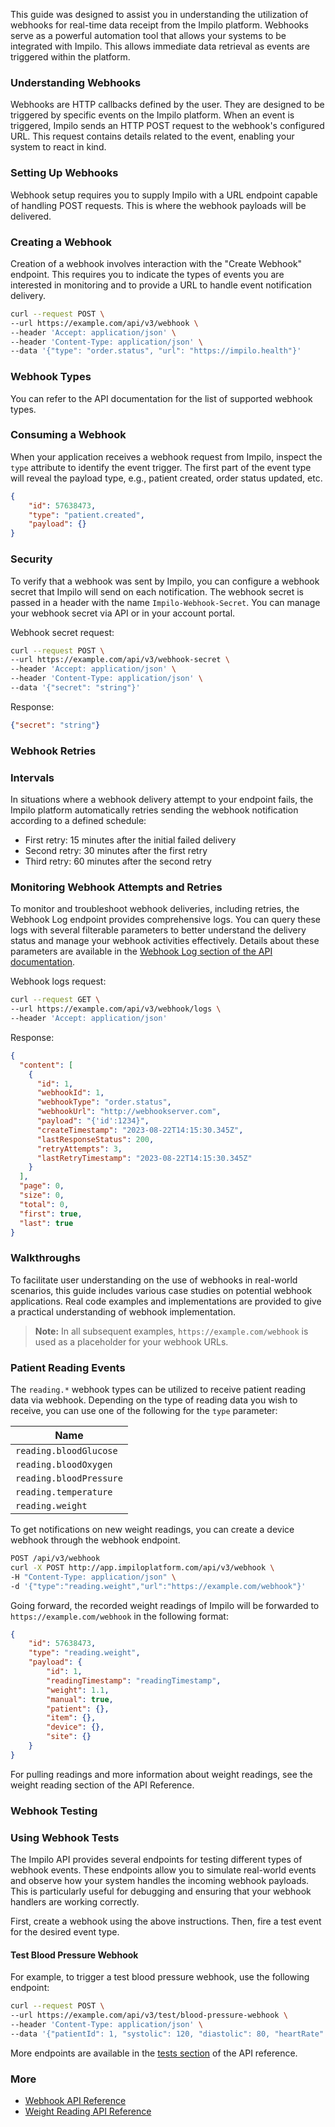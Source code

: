 This guide was designed to assist you in understanding the utilization of webhooks for real-time data receipt from the Impilo platform. Webhooks serve as a powerful automation tool that allows your systems to be integrated with Impilo. This allows immediate data retrieval as events are triggered within the platform.

### Understanding Webhooks

Webhooks are HTTP callbacks defined by the user. They are designed to be triggered by specific events on the Impilo platform. When an event is triggered, Impilo sends an HTTP POST request to the webhook's configured URL. This request contains details related to the event, enabling your system to react in kind.

### Setting Up Webhooks

Webhook setup requires you to supply Impilo with a URL endpoint capable of handling POST requests. This is where the webhook payloads will be delivered.

### Creating a Webhook

Creation of a webhook involves interaction with the "Create Webhook" endpoint. This requires you to indicate the types of events you are interested in monitoring and to provide a URL to handle event notification delivery.

```bash
curl --request POST \
--url https://example.com/api/v3/webhook \
--header 'Accept: application/json' \
--header 'Content-Type: application/json' \
--data '{"type": "order.status", "url": "https://impilo.health"}'
```

### Webhook Types

You can refer to the API documentation for the list of supported webhook types.

### Consuming a Webhook

When your application receives a webhook request from Impilo, inspect the `type` attribute to identify the event trigger. The first part of the event type will reveal the payload type, e.g., patient created, order status updated, etc.

```json
{
    "id": 57638473,
    "type": "patient.created",
    "payload": {}
}
```

### Security

To verify that a webhook was sent by Impilo, you can configure a webhook secret that Impilo will send on each notification. The webhook secret is passed in a header with the name `Impilo-Webhook-Secret`. You can manage your webhook secret via API or in your account portal.

Webhook secret request:

```bash
curl --request POST \
--url https://example.com/api/v3/webhook-secret \
--header 'Accept: application/json' \
--header 'Content-Type: application/json' \
--data '{"secret": "string"}'
```

Response:
```json
{"secret": "string"}
```

### Webhook Retries

### Intervals

In situations where a webhook delivery attempt to your endpoint fails, the Impilo platform automatically retries sending the webhook notification according to a defined schedule:

- First retry: 15 minutes after the initial failed delivery
- Second retry: 30 minutes after the first retry
- Third retry: 60 minutes after the second retry

### Monitoring Webhook Attempts and Retries

To monitor and troubleshoot webhook deliveries, including retries, the Webhook Log endpoint provides comprehensive logs. You can query these logs with several filterable parameters to better understand the delivery status and manage your webhook activities effectively. Details about these parameters are available in the [Webhook Log section of the API documentation](/api-reference/webhooks/list-webhook-logs).

Webhook logs request:
```bash
curl --request GET \
--url https://example.com/api/v3/webhook/logs \
--header 'Accept: application/json'
```

Response:
```json
{
  "content": [
    {
      "id": 1,
      "webhookId": 1,
      "webhookType": "order.status",
      "webhookUrl": "http://webhookserver.com",
      "payload": "{'id':1234}",
      "createTimestamp": "2023-08-22T14:15:30.345Z",
      "lastResponseStatus": 200,
      "retryAttempts": 3,
      "lastRetryTimestamp": "2023-08-22T14:15:30.345Z"
    }
  ],
  "page": 0,
  "size": 0,
  "total": 0,
  "first": true,
  "last": true
}
```

### Walkthroughs

To facilitate user understanding on the use of webhooks in real-world scenarios, this guide includes various case studies on potential webhook applications. Real code examples and implementations are provided to give a practical understanding of webhook implementation.

> **Note:** In all subsequent examples, `https://example.com/webhook` is used as a placeholder for your webhook URLs.

### Patient Reading Events

The `reading.*` webhook types can be utilized to receive patient reading data via webhook. Depending on the type of reading data you wish to receive, you can use one of the following for the `type` parameter:

| Name                      |
|---------------------------|
| `reading.bloodGlucose`    |
| `reading.bloodOxygen`     |
| `reading.bloodPressure`   |
| `reading.temperature`     |
| `reading.weight`          |

To get notifications on new weight readings, you can create a device webhook through the webhook endpoint.

```bash
POST /api/v3/webhook
curl -X POST http://app.impiloplatform.com/api/v3/webhook \
-H "Content-Type: application/json" \
-d '{"type":"reading.weight","url":"https://example.com/webhook"}'
```

Going forward, the recorded weight readings of Impilo will be forwarded to `https://example.com/webhook` in the following format:

```json
{
    "id": 57638473,
    "type": "reading.weight",
    "payload": {
        "id": 1,
        "readingTimestamp": "readingTimestamp",
        "weight": 1.1,
        "manual": true,
        "patient": {},
        "item": {},
        "device": {},
        "site": {}
    }
}
```

For pulling readings and more information about weight readings, see the weight reading section of the API Reference.

### Webhook Testing

### Using Webhook Tests

The Impilo API provides several endpoints for testing different types of webhook events. These endpoints allow you to simulate real-world events and observe how your system handles the incoming webhook payloads. This is particularly useful for debugging and ensuring that your webhook handlers are working correctly.

First, create a webhook using the above instructions. Then, fire a test event for the desired event type.

#### Test Blood Pressure Webhook

For example, to trigger a test blood pressure webhook, use the following endpoint:  

```bash
curl --request POST \
--url https://example.com/api/v3/test/blood-pressure-webhook \
--header 'Content-Type: application/json' \
--data '{"patientId": 1, "systolic": 120, "diastolic": 80, "heartRate": 100}'
```

More endpoints are available in the [tests section](/api-reference/tests) of the API reference.

### More

- [Webhook API Reference](/api-reference/webhooks/create-webhook)
- [Weight Reading API Reference](/api-reference/weight-reading)
